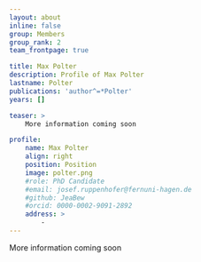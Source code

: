 ```yaml
---
layout: about
inline: false
group: Members
group_rank: 2
team_frontpage: true

title: Max Polter
description: Profile of Max Polter
lastname: Polter
publications: 'author^=*Polter'
years: []

teaser: >
    More information coming soon

profile:
    name: Max Polter
    align: right
    position: Position
    image: polter.png
    #role: PhD Candidate
    #email: josef.ruppenhofer@fernuni-hagen.de
    #github: JeaBew
    #orcid: 0000-0002-9091-2892
    address: >
        -
---
```


More information coming soon

